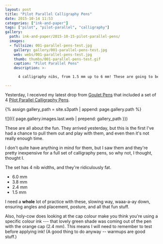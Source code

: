 ```yaml
---
layout: post
title: "Pilot Parallel Calligraphy Pens"
date: 2015-10-14 11:53
categories: ["ink-and-paper"]
tags: ["pilot", "pilot-parallel", "calligraphy"]
gallery:
  path: ink-and-paper/2015-10-15-pilot-parallel-pens/
  images:
  - fullsize: 001-parallel-pens-test.jpg
    gallery: gallery/001-parallel-pens-test.jpg
    web: webs/001-parallel-pens-test.jpg
    thumb: thumbs/001-parallel-pens-test.gif
    caption: "Pilot Parallel Pens"
    description: >-

      4 calligraphy nibs, from 1.5 mm up to 6 mm! These are going to be ridiculously fun!

---
```


Yesterday, I received my latest drop from
[Goulet Pens](http://gouletpens.com) that included a set of 4
[Pilot Parallel Calligraphy Pens](http://www.gouletpens.com/package-parallel4/p/Package-Parallel4).

{% assign gallery_path = site.s3path | append: page.gallery.path %}

![]({{ page.gallery.images.last.web | prepend: gallery_path }})

These are all about the fun. They arrived yesterday, but this is
the first I've had a chance to pull them out and play with them,
and even then it's not really enough time.

I don't quite have anything in mind for them, but I saw them and
they're pretty inexpensive for a full set of calligraphy pens,
so why not, I thought, thought I.

The set has 4 nib widths, and they're ridiculously fat.

* 6.0 mm
* 3.8 mm
* 2.4 mm
* 1.5 mm

I need a **whole** lot of practice with these, slowing way, waaa-a-ay
down, ensuring angles and placement, posture, and all that fun stuff.

Also, holy-cow does looking at the cap colour make you think you're
using a specific colour ink --- that lovely green shade was coming out
of the pen with the orange cap (2.4 mm). This means I will need to
remember to test before applying ink! (A good thing to do anyway --
warmups are good stuff.)
